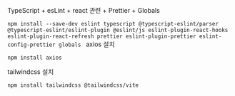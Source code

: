 TypeScript + esLint + react 관련 + Prettier + Globals

`npm install --save-dev eslint typescript @typescript-eslint/parser @typescript-eslint/eslint-plugin @eslint/js eslint-plugin-react-hooks eslint-plugin-react-refresh prettier eslint-plugin-prettier eslint-config-prettier globals
`
axios 설치

`npm install axios`

tailwindcss 설치 

`npm install tailwindcss @tailwindcss/vite`